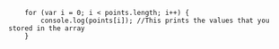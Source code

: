 <!DOCTYPE html>
<html>
<head>
    <title>100-Numbers</title>
</head>
<body>
    <script>
        var points = new Array(100);
        var label = points.length;
        for (var i = 0; i < 100; i++) {
                                points[i] = i+1;
            console.log(points[i]);
        }
    </script>
</body>
</html>

        for (var i = 0; i < points.length; i++) {
            console.log(points[i]); //This prints the values that you stored in the array
        }
